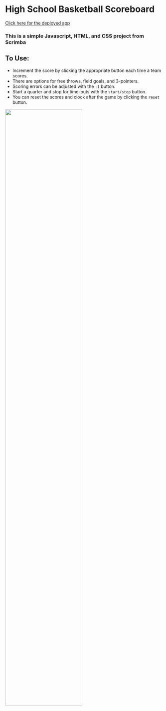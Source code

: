 # High School Basketball Scoreboard
[Click here for the deployed app](https://wmedders21.github.io/scoreboard)


### This is a simple Javascript, HTML, and CSS project from Scrimba

## To Use:
 - Increment the score by clicking the appropriate button each time a team scores.
 - There are options for free throws, field goals, and 3-pointers.
 - Scoring errors can be adjusted with the `-1` button. 
 - Start a quarter and stop for time-outs with the `start/stop` button.
 - You can reset the scores and clock after the game by clicking the `reset` button.  

<img src="https://user-images.githubusercontent.com/93014155/197955159-f5f4cce8-738c-4346-b0f1-70831f951f30.png" width="70%">

